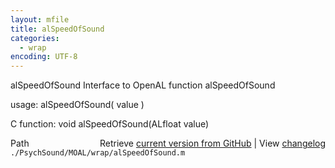```yaml
---
layout: mfile
title: alSpeedOfSound
categories:
  - wrap
encoding: UTF-8
---
```


alSpeedOfSound  Interface to OpenAL function alSpeedOfSound  

usage:  alSpeedOfSound( value )  

C function:  void alSpeedOfSound(ALfloat value)  


<div class="code_header" style="text-align:right;">
  <span style="float:left;">Path&nbsp;&nbsp;</span> <span class="counter">Retrieve <a href=
  "https://raw.github.com/Psychtoolbox-3/Psychtoolbox-3/beta/./PsychSound/MOAL/wrap/alSpeedOfSound.m">current version from GitHub</a> | View <a href=
  "https://github.com/Psychtoolbox-3/Psychtoolbox-3/commits/beta/./PsychSound/MOAL/wrap/alSpeedOfSound.m">changelog</a></span>
</div>
<div class="code">
  <code>./PsychSound/MOAL/wrap/alSpeedOfSound.m</code>
</div>
